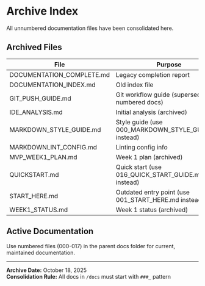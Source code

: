 # Archive Index

All unnumbered documentation files have been consolidated here.

## Archived Files

| File | Purpose |
|------|---------|
| DOCUMENTATION_COMPLETE.md | Legacy completion report |
| DOCUMENTATION_INDEX.md | Old index file |
| GIT_PUSH_GUIDE.md | Git workflow guide (superseded by numbered docs) |
| IDE_ANALYSIS.md | Initial analysis (archived) |
| MARKDOWN_STYLE_GUIDE.md | Style guide (use 000_MARKDOWN_STYLE_GUIDE.md instead) |
| MARKDOWNLINT_CONFIG.md | Linting config info |
| MVP_WEEK1_PLAN.md | Week 1 plan (archived) |
| QUICKSTART.md | Quick start (use 016_QUICK_START_GUIDE.md instead) |
| START_HERE.md | Outdated entry point (use 001_START_HERE.md instead) |
| WEEK1_STATUS.md | Week 1 status (archived) |

## Active Documentation

Use numbered files (000-017) in the parent docs folder for current, maintained documentation.

---

**Archive Date:** October 18, 2025  
**Consolidation Rule:** All docs in `/docs` must start with `###_` pattern
